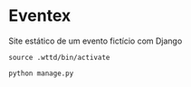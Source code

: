 # Eventex
Site estático de um evento fictício com Django

`source .wttd/bin/activate`


`python manage.py`

